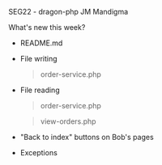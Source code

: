 SEG22 - dragon-php
JM Mandigma

What's new this week?
- README.md
- File writing
  > order-service.php
- File reading
  > order-service.php
  
  > view-orders.php
- "Back to index" buttons on Bob's pages
- Exceptions
